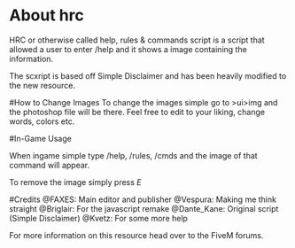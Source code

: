 # About hrc
HRC or otherwise called help, rules & commands script is a script that allowed a user to enter /help and it shows a image containing the information.

The scxript is based off Simple Disclaimer and has been heavily modified to the new resource.

#How to Change Images
To change the images simple go to >ui>img and the photoshop file will be there. Feel free to edit to your liking, change words, colors etc.

#In-Game Usage

When ingame  simple type /help, /rules, /cmds and the image of that command will appear.

To remove the image simply press *E*

#Credits
@FAXES: Main editor and publisher
@Vespura: Making me think straight
@Briglair: For the javascript remake
@Dante_Kane: Original script (Simple Disclaimer)
@Kvetz: For some more help


For more information on this resource head over to the FiveM forums.
